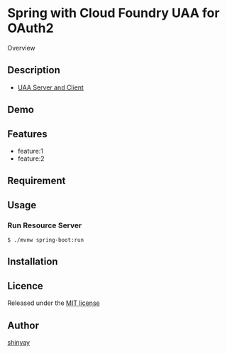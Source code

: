 # Spring with Cloud Foundry UAA for OAuth2

Overview

## Description

- [UAA Server and Client](https://github.com/shinyay/spring-with-uaa)

## Demo

## Features

- feature:1
- feature:2

## Requirement

## Usage
### Run Resource Server
```
$ ./mvnw spring-boot:run
```
## Installation

## Licence

Released under the [MIT license](https://gist.githubusercontent.com/shinyay/56e54ee4c0e22db8211e05e70a63247e/raw/34c6fdd50d54aa8e23560c296424aeb61599aa71/LICENSE)

## Author

[shinyay](https://github.com/shinyay)
